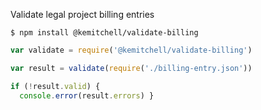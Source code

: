 Validate legal project billing entries

```shellsession
$ npm install @kemitchell/validate-billing
```

```javascript
var validate = require('@kemitchell/validate-billing')

var result = validate(require('./billing-entry.json'))

if (!result.valid) {
  console.error(result.errors) }
```
